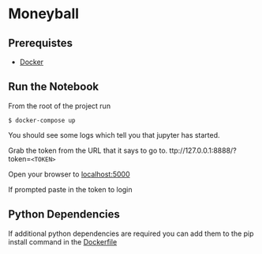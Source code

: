 # Moneyball

## Prerequistes
* [Docker](https://docs.docker.com/get-docker/)

## Run the Notebook

From the root of the project run

```
$ docker-compose up
```

You should see some logs which tell you that jupyter has started.

Grab the token from the URL that it says to go to.
ttp://127.0.0.1:8888/?token=`<TOKEN>`

Open your browser to [localhost:5000](http://localhost:5000/tree?)

If prompted paste in the token to login

## Python Dependencies

If additional python dependencies are required you can add them to the pip install command in the [Dockerfile](Dockerfile)